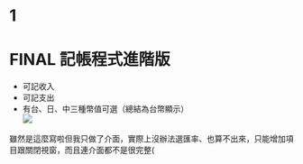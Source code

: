 # 1
FINAL
記帳程式進階版
=============
* 可記收入<br>
* 可記支出<br>
* 有台、日、中三種幣值可選（總結為台幣顯示）<br>
![](https://ppt.cc/fKIUox)

雖然是這麼寫啦但我只做了介面，實際上沒辦法選匯率、也算不出來，只能增加項目跟關閉視窗，而且連介面都不是很完整(

